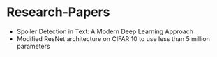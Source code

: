 # Research-Papers
- Spoiler Detection in Text: A Modern Deep Learning Approach
- Modified ResNet architecture on CIFAR 10 to use less than 5 million parameters

